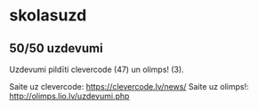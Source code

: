 # skolasuzd
## 50/50 uzdevumi
Uzdevumi pildīti clevercode (47) un olimps! (3).

Saite uz clevercode: https://clevercode.lv/news/
Saite uz olimps!: http://olimps.lio.lv/uzdevumi.php
